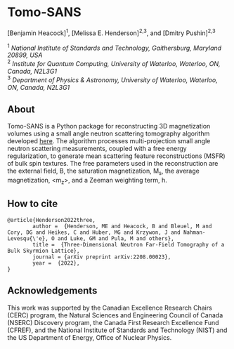 # Tomo-SANS

[Benjamin Heacock]<sup>1</sup>, [Melissa E. Henderson]<sup>2,3</sup>, and [Dmitry Pushin]<sup>2,3</sup> 

<sup>1</sup> *National Institute of Standards and Technology, Gaithersburg, Maryland 20899, USA*   
<sup>2</sup> *Institute for Quantum Computing, University of Waterloo, Waterloo, ON, Canada, N2L3G1*  
<sup>3</sup> *Department of Physics & Astronomy, University of Waterloo,
  Waterloo, ON, Canada, N2L3G1*  
 



## About

Tomo-SANS is a Python package for reconstructing 3D magnetization volumes using a small angle neutron scattering tomography algorithm developed [here](https://arxiv.org/pdf/2208.00023.pdf). The algorithm processes multi-projection small angle neutron scattering measurements, coupled with a free energy regularization, to generate mean scattering feature reconstructions (MSFR) of bulk spin textures. The free parameters used in the reconstruction are the external field, B, the saturation magnetization, M<sub>s</sub>, the average magnetization, <m<sub>z</sub>>, and a Zeeman weighting term, h. 

## How to cite

	@article{Henderson2022three,
            author =  {Henderson, ME and Heacock, B and Bleuel, M and Cory, DG and Heikes, C and Huber, MG and Krzywon, J and Nahman-Levesqu{\'e}, O and Luke, GM and Pula, M and others},
            title =  {Three-Dimensional Neutron Far-Field Tomography of a Bulk Skyrmion Lattice},
            journal = {arXiv preprint arXiv:2208.00023},
            year =  {2022},
	}

 ## Acknowledgements
This work was supported by the Canadian Excellence Research Chairs (CERC) program, the Natural Sciences and Engineering Council of Canada (NSERC) Discovery program, the Canada First Research Excellence Fund (CFREF), and the National Institute of Standards and Technology (NIST) and the US Department of Energy, Office of Nuclear Physics.


